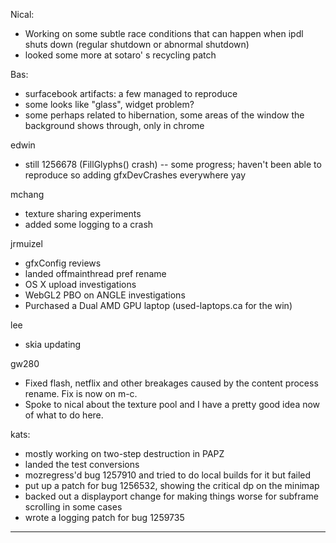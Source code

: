 Nical:
* Working on some subtle race conditions that can happen when ipdl shuts down (regular shutdown or abnormal shutdown)
* looked some more at sotaro' s recycling patch



Bas:
* surfacebook artifacts: a few managed to reproduce
* some looks like "glass", widget problem?
* some perhaps related to hibernation, some areas of the window the background shows through, only in chrome



edwin
* still 1256678 (FillGlyphs() crash) -- some progress; haven't been able to reproduce so adding gfxDevCrashes everywhere yay



mchang
* texture sharing experiments
* added some logging to a crash



jrmuizel
* gfxConfig reviews
* landed offmainthread pref rename
* OS X upload investigations
* WebGL2 PBO on ANGLE investigations
* Purchased a Dual AMD GPU laptop (used-laptops.ca for the win)



lee
* skia updating



gw280
* Fixed flash, netflix and other breakages caused by the content process rename. Fix is now on m-c.
* Spoke to nical about the texture pool and I have a pretty good idea now of what to do here.



kats:
* mostly working on two-step destruction in PAPZ
* landed the test conversions
* mozregress'd bug 1257910 and tried to do local builds for it but failed
* put up a patch for bug 1256532, showing the critical dp on the minimap
* backed out a displayport change for making things worse for subframe scrolling in some cases
* wrote a logging patch for bug 1259735

________________


